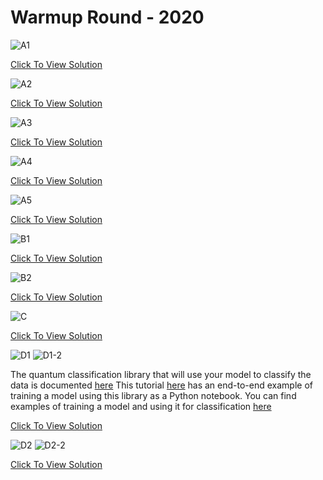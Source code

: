 # Warmup Round - 2020

![A1](https://github.com/aryashah2k/Quantum-Computing-Collection-Of-Resources/blob/main/Microsoft%20Azure%20Quantum%20Resources/Microsoft%20Q%23%20Coding%20Contests/Q%23%20Coding%20Contest%20-%202020/Warmup/assets/2020%20Warmup%201.png)

<a href="https://github.com/aryashah2k/Quantum-Computing-Collection-Of-Resources/blob/main/Microsoft%20Azure%20Quantum%20Resources/Microsoft%20Q%23%20Coding%20Contests/Q%23%20Coding%20Contest%20-%202020/Warmup/A1.qs">Click To View Solution</a>

![A2](https://github.com/aryashah2k/Quantum-Computing-Collection-Of-Resources/blob/main/Microsoft%20Azure%20Quantum%20Resources/Microsoft%20Q%23%20Coding%20Contests/Q%23%20Coding%20Contest%20-%202020/Warmup/assets/2020%20Warmup%202.png)

<a href="https://github.com/aryashah2k/Quantum-Computing-Collection-Of-Resources/blob/main/Microsoft%20Azure%20Quantum%20Resources/Microsoft%20Q%23%20Coding%20Contests/Q%23%20Coding%20Contest%20-%202020/Warmup/A2.qs">Click To View Solution</a>

![A3](https://github.com/aryashah2k/Quantum-Computing-Collection-Of-Resources/blob/main/Microsoft%20Azure%20Quantum%20Resources/Microsoft%20Q%23%20Coding%20Contests/Q%23%20Coding%20Contest%20-%202020/Warmup/assets/2020%20Warmup%203.png)

<a href="https://github.com/aryashah2k/Quantum-Computing-Collection-Of-Resources/blob/main/Microsoft%20Azure%20Quantum%20Resources/Microsoft%20Q%23%20Coding%20Contests/Q%23%20Coding%20Contest%20-%202020/Warmup/A3.qs">Click To View Solution</a>

![A4](https://github.com/aryashah2k/Quantum-Computing-Collection-Of-Resources/blob/main/Microsoft%20Azure%20Quantum%20Resources/Microsoft%20Q%23%20Coding%20Contests/Q%23%20Coding%20Contest%20-%202020/Warmup/assets/2020%20Warmup%204.png)

<a href="https://github.com/aryashah2k/Quantum-Computing-Collection-Of-Resources/blob/main/Microsoft%20Azure%20Quantum%20Resources/Microsoft%20Q%23%20Coding%20Contests/Q%23%20Coding%20Contest%20-%202020/Warmup/A4.qs">Click To View Solution</a>

![A5](https://github.com/aryashah2k/Quantum-Computing-Collection-Of-Resources/blob/main/Microsoft%20Azure%20Quantum%20Resources/Microsoft%20Q%23%20Coding%20Contests/Q%23%20Coding%20Contest%20-%202020/Warmup/assets/2020%20Warmup%205.png)

<a href="https://github.com/aryashah2k/Quantum-Computing-Collection-Of-Resources/blob/main/Microsoft%20Azure%20Quantum%20Resources/Microsoft%20Q%23%20Coding%20Contests/Q%23%20Coding%20Contest%20-%202020/Warmup/A5.qs">Click To View Solution</a>

![B1](https://github.com/aryashah2k/Quantum-Computing-Collection-Of-Resources/blob/main/Microsoft%20Azure%20Quantum%20Resources/Microsoft%20Q%23%20Coding%20Contests/Q%23%20Coding%20Contest%20-%202020/Warmup/assets/2020%20Warmup%206.png)

<a href="https://github.com/aryashah2k/Quantum-Computing-Collection-Of-Resources/blob/main/Microsoft%20Azure%20Quantum%20Resources/Microsoft%20Q%23%20Coding%20Contests/Q%23%20Coding%20Contest%20-%202020/Warmup/B1.qs">Click To View Solution</a>

![B2](https://github.com/aryashah2k/Quantum-Computing-Collection-Of-Resources/blob/main/Microsoft%20Azure%20Quantum%20Resources/Microsoft%20Q%23%20Coding%20Contests/Q%23%20Coding%20Contest%20-%202020/Warmup/assets/2020%20Warmup%207.png)

<a href="https://github.com/aryashah2k/Quantum-Computing-Collection-Of-Resources/blob/main/Microsoft%20Azure%20Quantum%20Resources/Microsoft%20Q%23%20Coding%20Contests/Q%23%20Coding%20Contest%20-%202020/Warmup/B2.qs">Click To View Solution</a>

![C](https://github.com/aryashah2k/Quantum-Computing-Collection-Of-Resources/blob/main/Microsoft%20Azure%20Quantum%20Resources/Microsoft%20Q%23%20Coding%20Contests/Q%23%20Coding%20Contest%20-%202020/Warmup/assets/2020%20Warmup%208.png)

<a href="https://github.com/aryashah2k/Quantum-Computing-Collection-Of-Resources/blob/main/Microsoft%20Azure%20Quantum%20Resources/Microsoft%20Q%23%20Coding%20Contests/Q%23%20Coding%20Contest%20-%202020/Warmup/C.qs">Click To View Solution</a>

![D1](https://github.com/aryashah2k/Quantum-Computing-Collection-Of-Resources/blob/main/Microsoft%20Azure%20Quantum%20Resources/Microsoft%20Q%23%20Coding%20Contests/Q%23%20Coding%20Contest%20-%202020/Warmup/assets/2020%20Warmup%209%20Part%201.png)
![D1-2](https://github.com/aryashah2k/Quantum-Computing-Collection-Of-Resources/blob/main/Microsoft%20Azure%20Quantum%20Resources/Microsoft%20Q%23%20Coding%20Contests/Q%23%20Coding%20Contest%20-%202020/Warmup/assets/2020%20Warmup%209%20Part%202.png)

The quantum classification library that will use your model to classify the data is documented <a href="https://docs.microsoft.com/quantum/libraries/machine-learning/">here</a>
This tutorial <a href="https://github.com/microsoft/MLADS2020-QuantumClassification">here</a> has an end-to-end example of training a model using this library as a Python notebook.
You can find examples of training a model and using it for classification <a href="https://github.com/microsoft/Quantum/tree/master/samples/machine-learning/">here</a>

<a href="https://github.com/aryashah2k/Quantum-Computing-Collection-Of-Resources/blob/main/Microsoft%20Azure%20Quantum%20Resources/Microsoft%20Q%23%20Coding%20Contests/Q%23%20Coding%20Contest%20-%202020/Warmup/D1.qs">Click To View Solution</a>

![D2](https://github.com/aryashah2k/Quantum-Computing-Collection-Of-Resources/blob/main/Microsoft%20Azure%20Quantum%20Resources/Microsoft%20Q%23%20Coding%20Contests/Q%23%20Coding%20Contest%20-%202020/Warmup/assets/2020%20Warmup%2010%20Part%201.png)
![D2-2](https://github.com/aryashah2k/Quantum-Computing-Collection-Of-Resources/blob/main/Microsoft%20Azure%20Quantum%20Resources/Microsoft%20Q%23%20Coding%20Contests/Q%23%20Coding%20Contest%20-%202020/Warmup/assets/2020%20Warmup%2010%20Part%202.png)

<a href="https://github.com/aryashah2k/Quantum-Computing-Collection-Of-Resources/blob/main/Microsoft%20Azure%20Quantum%20Resources/Microsoft%20Q%23%20Coding%20Contests/Q%23%20Coding%20Contest%20-%202020/Warmup/D2.qs">Click To View Solution</a>
